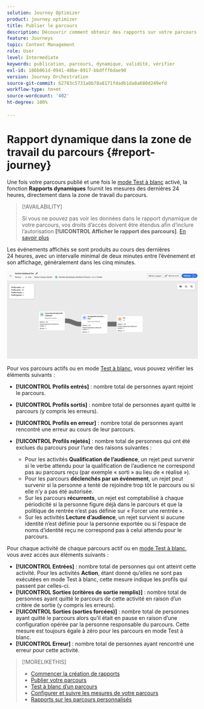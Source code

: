 ```yaml
---
solution: Journey Optimizer
product: journey optimizer
title: Publier le parcours
description: Découvrir comment obtenir des rapports sur votre parcours
feature: Journeys
topic: Content Management
role: User
level: Intermediate
keywords: publication, parcours, dynamique, validité, vérifier
exl-id: 186b061d-0941-48be-8917-bbdfff6dae90
version: Journey Orchestration
source-git-commit: 62783c5731a8b78a8171fdadb1da8a680d249efd
workflow-type: tm+mt
source-wordcount: '402'
ht-degree: 100%

---
```


# Rapport dynamique dans la zone de travail du parcours {#report-journey}

Une fois votre parcours publié et une fois le [mode Test à blanc](journey-dry-run.md) activé, la fonction **Rapports dynamiques** fournit les mesures des dernières 24 heures, directement dans la zone de travail du parcours.


>[!AVAILABILITY]
>
>Si vous ne pouvez pas voir les données dans le rapport dynamique de votre parcours, vos droits d’accès doivent être étendus afin d’inclure l’autorisation **[!UICONTROL Afficher le rapport des parcours]**. [En savoir plus](../administration/permissions.md)


Les événements affichés se sont produits au cours des dernières 24 heures, avec un intervalle minimal de deux minutes entre l’événement et son affichage, généralement dans les cinq minutes.

![](assets/journey_live_report.png)

Pour vos parcours actifs ou en mode [Test à blanc](journey-dry-run.md), vous pouvez vérifier les éléments suivants :

* **[!UICONTROL Profils entrés]** : nombre total de personnes ayant rejoint le parcours.
* **[!UICONTROL Profils sortis]** : nombre total de personnes ayant quitté le parcours (y compris les erreurs).
* **[!UICONTROL Profils en erreur]** : nombre total de personnes ayant rencontré une erreur au cours de leur parcours.
* **[!UICONTROL Profils rejetés]** : nombre total de personnes qui ont été exclues du parcours pour l’une des raisons suivantes :

   * Pour les activités **Qualification de l’audience**, un rejet peut survenir si le verbe attendu pour la qualification de l’audience ne correspond pas au parcours reçu (par exemple « sorti » au lieu de « réalisé »).
   * Pour les parcours **déclenchés par un événement**, un rejet peut survenir si la personne a tenté de rejoindre trop tôt le parcours ou si elle n’y a pas été autorisée.
   * Sur les parcours **récurrents**, un rejet est comptabilisé à chaque périodicité si la personne figure déjà dans le parcours et que la politique de rentrée n’est pas définie sur « Forcer une rentrée ».
   * Sur les activités **Lecture d’audience**, un rejet survient si aucune identité n’est définie pour la personne exportée ou si l’espace de noms d’identité reçu ne correspond pas à celui attendu pour le parcours.

Pour chaque activité de chaque parcours actif ou en [mode Test à blanc](journey-dry-run.md), vous avez accès aux éléments suivants :

* **[!UICONTROL Entrées]** : nombre total de personnes qui ont atteint cette activité. Pour les activités **Action**, étant donné qu’elles ne sont pas exécutées en mode Test à blanc, cette mesure indique les profils qui passent par celles-ci.
* **[!UICONTROL Sorties (critères de sortie remplis)]** : nombre total de personnes ayant quitté le parcours de cette activité en raison d’un critère de sortie (y compris les erreurs).
* **[!UICONTROL Sorties (sorties forcées)]** : nombre total de personnes ayant quitté le parcours alors qu’il était en pause en raison d’une configuration opérée par la personne responsable du parcours. Cette mesure est toujours égale à zéro pour les parcours en mode Test à blanc.
* **[!UICONTROL Erreur]** : nombre total de personnes ayant rencontré une erreur pour cette activité.


>[!MORELIKETHIS]
>
>* [Commencer la création de rapports](../reports/gs-reports.md)
>* [Publier votre parcours](publishing-the-journey.md)
>* [Test à blanc d’un parcours](journey-dry-run.md)
>* [Configurer et suivre les mesures de votre parcours](success-metrics.md)
>* [Rapports sur les parcours personnalisés](../reports/sharing-overview.md)
